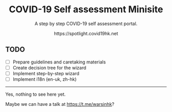 <div style='text-align:center'>
  <h1>COVID-19 Self assessment Minisite</h1>
  <p>A step by step COVID-19 self assessment portal.</p>
  <p>https://spotlight.covid19hk.net</p>
</div>

## TODO

- [ ] Prepare guidelines and caretaking materials
- [ ] Create decision tree for the wizard
- [ ] Implement step-by-step wizard
- [ ] Implement i18n (en-uk, zh-hk)

---

Yes, nothing to see here yet.

Maybe we can have a talk at https://t.me/warsinhk?